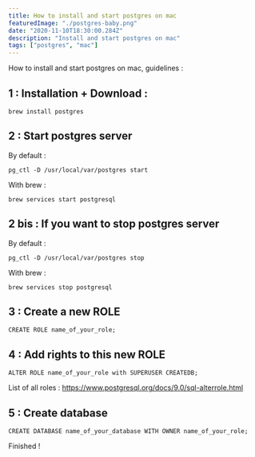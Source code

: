 ```yaml
---
title: How to install and start postgres on mac
featuredImage: "./postgres-baby.png"
date: "2020-11-10T18:30:00.284Z"
description: "Install and start postgres on mac"
tags: ["postgres", "mac"]
---
```


How to install and start postgres on mac, guidelines :

## 1 : Installation + Download : 

```
brew install postgres
```


## 2 : Start postgres server

By default : 
```
pg_ctl -D /usr/local/var/postgres start  
```
With brew : 
```
brew services start postgresql 
```


## 2 bis : If you want to stop postgres server 

By default : 
```
pg_ctl -D /usr/local/var/postgres stop
```
With brew : 
```
brew services stop postgresql 
```


## 3 : Create a new ROLE

```
CREATE ROLE name_of_your_role;

```


## 4 : Add rights to this new ROLE

```
ALTER ROLE name_of_your_role with SUPERUSER CREATEDB;
```
List of all roles : https://www.postgresql.org/docs/9.0/sql-alterrole.html


## 5 : Create database

```
CREATE DATABASE name_of_your_database WITH OWNER name_of_your_role;
```

Finished !